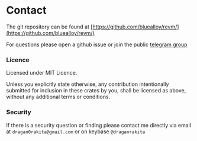 
# Contact

The git repository can be found at [https://github.com/bluealloy/revm/](https://github.com/bluealloy/revm/)

For questions please open a github issue or join the public [telegram group](https://t.me/+Ig4WDWOzikA3MzA0)

### Licence

Licensed under MIT Licence.

Unless you explicitly state otherwise, any contribution intentionally submitted for inclusion in these crates by you, shall be licensed as above, without any additional terms or conditions.

### Security

If there is a security question or finding please contact me directly via email at `dragan0rakita@gmail.com` or on keybase `@draganrakita`

